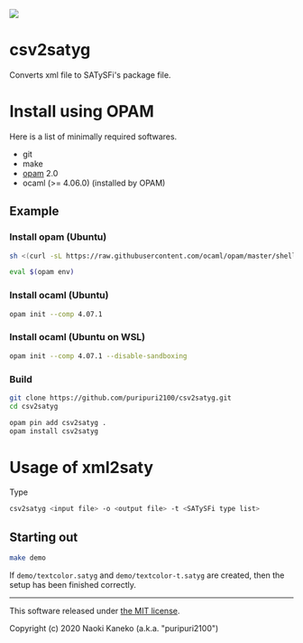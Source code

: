 ![](https://github.com/puripuri2100/csv2satyg/workflows/CI/badge.svg)


# csv2satyg

Converts xml file to SATySFi's package file.


# Install using OPAM

Here is a list of minimally required softwares.

* git
* make
* [opam](https://opam.ocaml.org/) 2.0
* ocaml (>= 4.06.0) (installed by OPAM)


## Example

### Install opam (Ubuntu)

```sh
sh <(curl -sL https://raw.githubusercontent.com/ocaml/opam/master/shell/install.sh)

eval $(opam env)
```

### Install ocaml (Ubuntu)

```sh
opam init --comp 4.07.1
```

### Install ocaml (Ubuntu on WSL)

```sh
opam init --comp 4.07.1 --disable-sandboxing
```

### Build

```sh
git clone https://github.com/puripuri2100/csv2satyg.git
cd csv2satyg

opam pin add csv2satyg .
opam install csv2satyg
```


# Usage of xml2saty

Type

```sh
csv2satyg <input file> -o <output file> -t <SATySFi type list>
```

## Starting out

```sh
make demo
```

If `demo/textcolor.satyg` and `demo/textcolor-t.satyg` are created, then the setup has been finished correctly.

---

This software released under [the MIT license](https://github.com/puripuri2100/csv2satyg/blob/master/LICENSE).

Copyright (c) 2020 Naoki Kaneko (a.k.a. "puripuri2100")